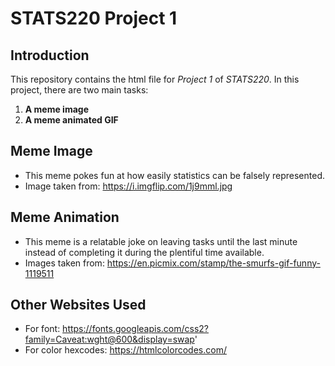 # STATS220 Project 1
## Introduction
This repository contains the html file for *Project 1* of *STATS220*.
In this project, there are two main tasks:
1. **A meme image**
2. **A meme animated GIF**

## Meme Image
* This meme pokes fun at how easily statistics can be falsely represented.
* Image taken from: https://i.imgflip.com/1j9mml.jpg

## Meme Animation
* This meme is a relatable joke on leaving tasks until the last minute instead of completing it during the plentiful time available.
* Images taken from: https://en.picmix.com/stamp/the-smurfs-gif-funny-1119511

## Other Websites Used
* For font: https://fonts.googleapis.com/css2?family=Caveat:wght@600&display=swap'
* For color hexcodes: https://htmlcolorcodes.com/
